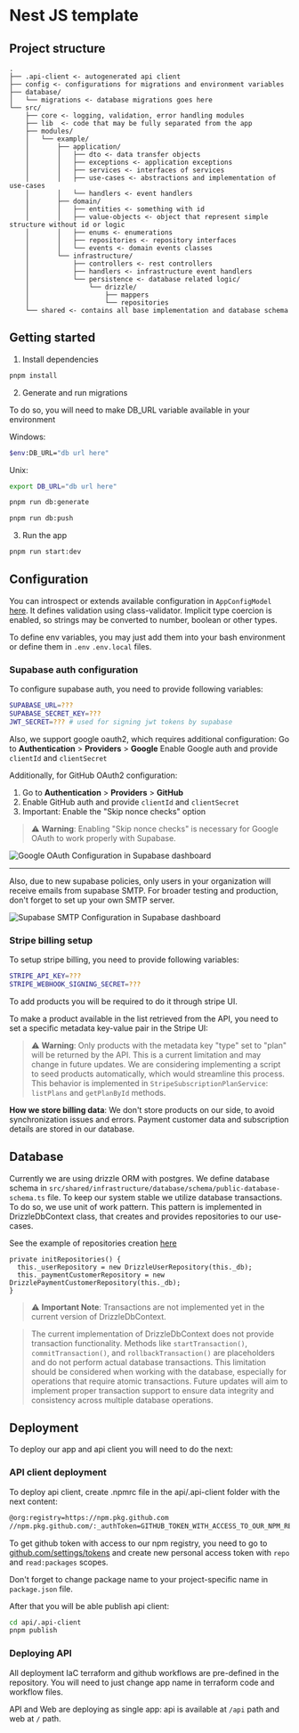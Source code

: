 # Nest JS template

## Project structure

```
.
├── .api-client <- autogenerated api client
├── config <- configurations for migrations and environment variables
├── database/
│   └── migrations <- database migrations goes here
└── src/
    ├── core <- logging, validation, error handling modules
    ├── lib  <- code that may be fully separated from the app
    ├── modules/
    │   └── example/
    │       ├── application/
    │       │   ├── dto <- data transfer objects
    │       │   ├── exceptions <- application exceptions
    │       │   ├── services <- interfaces of services
    │       │   ├── use-cases <- abstractions and implementation of use-cases
    │       │   └── handlers <- event handlers
    │       ├── domain/
    │       │   ├── entities <- something with id
    │       │   ├── value-objects <- object that represent simple structure without id or logic
    │       │   ├── enums <- enumerations
    │       │   ├── repositories <- repository interfaces
    │       │   └── events <- domain events classes
    │       └── infrastructure/
    │           ├── controllers <- rest controllers
    │           ├── handlers <- infrastructure event handlers
    │           └── persistence <- database related logic/
    │               └── drizzle/
    │                   ├── mappers
    │                   └── repositories
    └── shared <- contains all base implementation and database schema
```

## Getting started

1. Install dependencies

```bash
pnpm install
```

2. Generate and run migrations

To do so, you will need to make DB_URL variable available in your environment

Windows:

```bash
$env:DB_URL="db url here"
```

Unix:

```bash
export DB_URL="db url here"
```

```bash
pnpm run db:generate

pnpm run db:push
```

3. Run the app

```bash
pnpm run start:dev
```

## Configuration

You can introspect or extends available configuration in `AppConfigModel` [here](./src/shared/application/models/app-config.model.ts).
It defines validation using class-validator. Implicit type coercion is enabled, so strings may be converted to number, boolean or other types.

To define env variables, you may just add them into your bash environment or define them in `.env` `.env.local` files.

### Supabase auth configuration

To configure supabase auth, you need to provide following variables:

```bash
SUPABASE_URL=???
SUPABASE_SECRET_KEY=???
JWT_SECRET=??? # used for signing jwt tokens by supabase
```

Also, we support google oauth2, which requires additional configuration:
Go to **Authentication** > **Providers** > **Google**
Enable Google auth and provide `clientId` and `clientSecret`

Additionally, for GitHub OAuth2 configuration:

1. Go to **Authentication** > **Providers** > **GitHub**
2. Enable GitHub auth and provide `clientId` and `clientSecret`
3. Important: Enable the "Skip nonce checks" option

> :warning: **Warning**: Enabling "Skip nonce checks" is necessary for Google OAuth to work properly with Supabase.

<img src="./docs/images/google-oauth-config.png" alt="Google OAuth Configuration in Supabase dashboard" />

---

Also, due to new supabase policies, only users in your organization will receive emails from supabase SMTP. For broader testing and production, don't forget to set up your own SMTP server.

<img src="./docs/images/supabase-smtp.png" alt="Supabase SMTP Configuration in Supabase dashboard" />

### Stripe billing setup

To setup stripe billing, you need to provide following variables:

```bash
STRIPE_API_KEY=???
STRIPE_WEBHOOK_SIGNING_SECRET=???
```

To add products you will be required to do it through stripe UI.

To make a product available in the list retrieved from the API, you need to set a specific metadata key-value pair in the Stripe UI:

> :warning: **Warning**: Only products with the metadata key "type" set to "plan" will be returned by the API. This is a current limitation and may change in future updates. We are considering implementing a script to seed products automatically, which would streamline this process. This behavior is implemented in `StripeSubscriptionPlanService`: `listPlans` and `getPlanById` methods.

**How we store billing data**:
We don't store products on our side, to avoid synchronization issues and errors. Payment customer data and subscription details are stored in our database.

## Database

Currently we are using drizzle ORM with postgres. We define database schema in `src/shared/infrastructure/database/schema/public-database-schema.ts` file.
To keep our system stable we utilize database transactions. To do so, we use unit of work pattern. This pattern is implemented in DrizzleDbContext class, that creates and provides repositories to our use-cases.

See the example of repositories creation [here](./src/shared/infrastructure/database/drizzle/db-context/drizzle-db-context.ts)

```tsx
private initRepositories() {
  this._userRepository = new DrizzleUserRepository(this._db);
  this._paymentCustomerRepository = new DrizzlePaymentCustomerRepository(this._db);
}
```

> :warning: **Important Note**: Transactions are not implemented yet in the current version of DrizzleDbContext.

> The current implementation of DrizzleDbContext does not provide transaction functionality. Methods like `startTransaction()`, `commitTransaction()`, and `rollbackTransaction()` are placeholders and do not perform actual database transactions. This limitation should be considered when working with the database, especially for operations that require atomic transactions.
> Future updates will aim to implement proper transaction support to ensure data integrity and consistency across multiple database operations.

## Deployment

To deploy our app and api client you will need to do the next:

### API client deployment

To deploy api client, create .npmrc file in the api/.api-client folder with the next content:

```bash
@org:registry=https://npm.pkg.github.com
//npm.pkg.github.com/:_authToken=GITHUB_TOKEN_WITH_ACCESS_TO_OUR_NPM_REGISTRY
```

To get github token with access to our npm registry, you need to go to [github.com/settings/tokens](https://github.com/settings/tokens) and create new personal access token with `repo` and `read:packages` scopes.

Don't forget to change package name to your project-specific name in `package.json` file.

After that you will be able publish api client:

```bash
cd api/.api-client
pnpm publish
```

### Deploying API

All deployment IaC terraform and github workflows are pre-defined in the repository.
You will need to just change app name in terraform code and workflow files.

API and Web are deploying as single app: api is available at `/api` path and web at `/` path.
